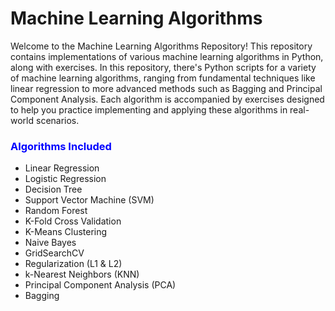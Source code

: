# Machine Learning Algorithms

Welcome to the Machine Learning Algorithms Repository! This repository contains implementations of various machine learning algorithms in Python, along with exercises.
In this repository, there's Python scripts for a variety of machine learning algorithms, ranging from fundamental techniques like linear regression to more advanced methods such as Bagging and Principal Component Analysis. Each algorithm is accompanied by exercises designed to help you practice implementing and applying these algorithms in real-world scenarios.

<h3 style='color:blue'>Algorithms Included</h3>
<ul>
  <li>Linear Regression</li>
  <li>Logistic Regression</li>
  <li>Decision Tree</li>
  <li>Support Vector Machine (SVM)</li>
  <li>Random Forest</li>
  <li>K-Fold Cross Validation</li>
  <li>K-Means Clustering</li>
  <li>Naive Bayes</li>
  <li>GridSearchCV</li>
  <li>Regularization (L1 & L2)</li>
  <li>k-Nearest Neighbors (KNN)</li>
  <li>Principal Component Analysis (PCA)</li>
  <li>Bagging</li>
</ul>
